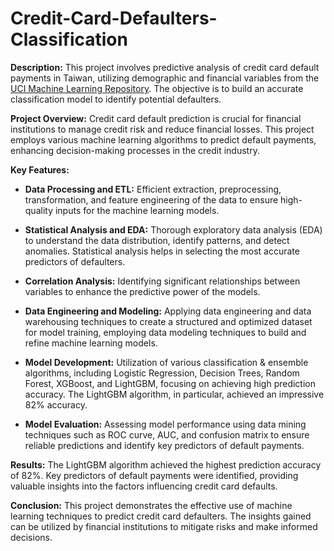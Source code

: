# Credit-Card-Defaulters-Classification

**Description:**
This project involves predictive analysis of credit card default payments in Taiwan, utilizing demographic and financial variables from the [UCI Machine Learning Repository](https://archive.ics.uci.edu/dataset/350/default+of+credit+card+clients). The objective is to build an accurate classification model to identify potential defaulters.

**Project Overview:**
Credit card default prediction is crucial for financial institutions to manage credit risk and reduce financial losses. This project employs various machine learning algorithms to predict default payments, enhancing decision-making processes in the credit industry.

**Key Features:**
- **Data Processing and ETL:** Efficient extraction, preprocessing, transformation, and feature engineering of the data to ensure high-quality inputs for the machine learning models.

- **Statistical Analysis and EDA:** Thorough exploratory data analysis (EDA) to understand the data distribution, identify patterns, and detect anomalies. Statistical analysis helps in selecting the most accurate predictors of defaulters.

- **Correlation Analysis:** Identifying significant relationships between variables to enhance the predictive power of the models.

- **Data Engineering and Modeling:** Applying data engineering and data warehousing techniques to create a structured and optimized dataset for model training, employing data modeling techniques to build and refine machine learning models.

- **Model Development:** Utilization of various classification & ensemble algorithms, including Logistic Regression, Decision Trees, Random Forest, XGBoost, and LightGBM, focusing on achieving high prediction accuracy. The LightGBM algorithm, in particular, achieved an impressive 82% accuracy.

- **Model Evaluation:** Assessing model performance using data mining techniques such as ROC curve, AUC, and confusion matrix to ensure reliable predictions and identify key predictors of default payments.

**Results:**
The LightGBM algorithm achieved the highest prediction accuracy of 82%. Key predictors of default payments were identified, providing valuable insights into the factors influencing credit card defaults.

**Conclusion:**
This project demonstrates the effective use of machine learning techniques to predict credit card defaulters. The insights gained can be utilized by financial institutions to mitigate risks and make informed decisions.
